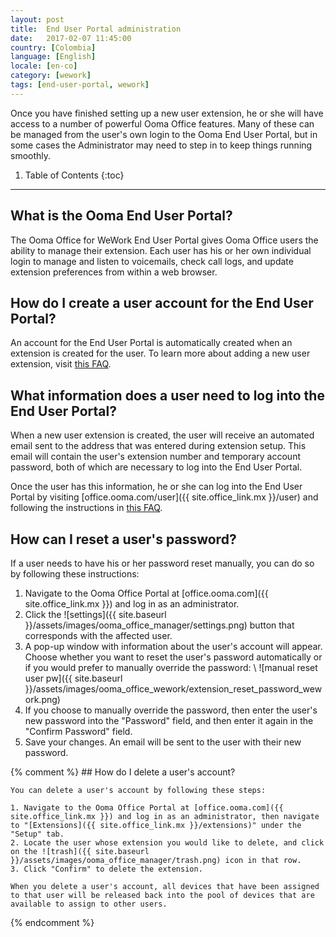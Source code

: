 ```yaml
---
layout: post
title:  End User Portal administration
date:   2017-02-07 11:45:00
country: [Colombia]
language: [English]
locale: [en-co]
category: [wework]
tags: [end-user-portal, wework]
---
```


Once you have finished setting up a new user extension, he or she will have access to a number of powerful Ooma Office features. Many of these can be managed from the user's own login to the Ooma End User Portal, but in some cases the Administrator may need to step in to keep things running smoothly. 

1. Table of Contents
{:toc}
* * *

## What is the Ooma End User Portal?

The Ooma Office for WeWork End User Portal gives Ooma Office users the ability to manage their extension. Each user has his or her own individual login to manage and listen to voicemails, check call logs, and update extension preferences from within a web browser.

## How do I create a user account for the End User Portal?

An account for the End User Portal is automatically created when an extension is created for the user. To learn more about adding a new user extension, visit [this FAQ](/mx/en/setting-up-extensions).

## What information does a user need to log into the End User Portal?

When a new user extension is created, the user will receive an automated email sent to the address that was entered during extension setup. This email will contain the user's extension number and temporary account password, both of which are necessary to log into the End User Portal.

Once the user has this information, he or she can log into the End User Portal by visiting [office.ooma.com/user]({{ site.office_link.mx }}/user) and following the instructions in [this FAQ](/mx/en/ooma-end-user-portal).

## How can I reset a user's password?

If a user needs to have his or her password reset manually, you can do so by following these instructions:

1. Navigate to the Ooma Office Portal at [office.ooma.com]({{ site.office_link.mx }}) and log in as an administrator.
2. Click the ![settings]({{ site.baseurl }}/assets/images/ooma_office_manager/settings.png) button that corresponds with the affected user.
3. A pop-up window with information about the user's account will appear. Choose whether you want to reset the user's password automatically or if you would prefer to manually override the password: \\
   ![manual reset user pw]({{ site.baseurl }}/assets/images/ooma_office_wework/extension_reset_password_wework.png)
4. If you choose to manually override the password, then enter the user's new password into the "Password" field, and then enter it again in the "Confirm Password" field.
5. Save your changes. An email will be sent to the user with their new password.

{% comment %}
	## How do I delete a user's account?

	You can delete a user's account by following these steps:

	1. Navigate to the Ooma Office Portal at [office.ooma.com]({{ site.office_link.mx }}) and log in as an administrator, then navigate to "[Extensions]({{ site.office_link.mx }}/extensions)" under the "Setup" tab.
	2. Locate the user whose extension you would like to delete, and click on the ![trash]({{ site.baseurl }}/assets/images/ooma_office_manager/trash.png) icon in that row.
	3. Click "Confirm" to delete the extension.

	When you delete a user's account, all devices that have been assigned to that user will be released back into the pool of devices that are available to assign to other users. 
{% endcomment %}